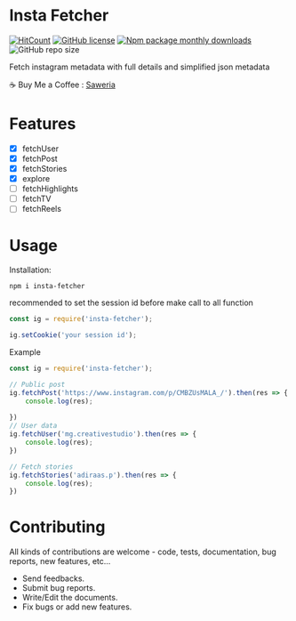 # Insta Fetcher
[![HitCount](http://hits.dwyl.com/Gimenz/insta-fetcher.svg)](http://hits.dwyl.com/Gimenz/insta-fetcher) [![GitHub license](https://img.shields.io/github/license/Gimenz/insta-fetcher)](https://github.com/Gimenz/insta-fetcher/blob/master/LICENSE) [![Npm package monthly downloads](https://badgen.net/npm/dm/insta-fetcher)](https://npmjs.com/package/insta-fetcher) ![GitHub repo size](https://img.shields.io/github/repo-size/Gimenz/insta-fetcher?style=flat)

Fetch instagram metadata with full details and simplified json metadata

☕ Buy Me a Coffee : [Saweria](https://saweria.co/masgimenz "Saweria")

# Features
- [x] fetchUser
- [x] fetchPost
- [x] fetchStories
- [x] explore
- [ ] fetchHighlights
- [ ] fetchTV
- [ ] fetchReels

# Usage
Installation:
```
npm i insta-fetcher
```

recommended to set the session id before make call to all function 
```js
const ig = require('insta-fetcher');

ig.setCookie('your session id');
```

Example
```js
const ig = require('insta-fetcher');

// Public post
ig.fetchPost('https://www.instagram.com/p/CMBZUsMALA_/').then(res => {
	console.log(res);
	
})
// User data
ig.fetchUser('mg.creativestudio').then(res => {
 	console.log(res);
})

// Fetch stories
ig.fetchStories('adiraas.p').then(res => {
 	console.log(res);
})
```

# Contributing 
All kinds of contributions are welcome - code, tests, documentation, bug reports, new features, etc...

* Send feedbacks.
* Submit bug reports.
* Write/Edit the documents.
* Fix bugs or add new features.
